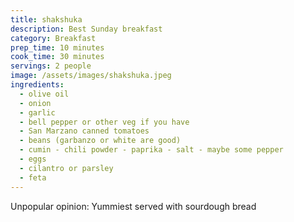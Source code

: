 ```yaml
---
title: shakshuka
description: Best Sunday breakfast
category: Breakfast
prep_time: 10 minutes
cook_time: 30 minutes
servings: 2 people
image: /assets/images/shakshuka.jpeg
ingredients:
  - olive oil
  - onion
  - garlic
  - bell pepper or other veg if you have
  - San Marzano canned tomatoes
  - beans (garbanzo or white are good)
  - cumin - chili powder - paprika - salt - maybe some pepper
  - eggs
  - cilantro or parsley
  - feta
---
```



Unpopular opinion: Yummiest served with sourdough bread 